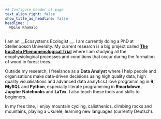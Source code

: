 ```yaml
---
## Configure header of page
text_align_right: false
show_title_as_headline: false
headline: |
  Mpilo Khumalo 
---
```


<!-- this is a subheadline -->
I am an __Ecosystems Ecologist __. I am currently doing a PhD at Stellenbosch University. My current research is a big project called __[The EucXylo Phenomenological Trial](https://blogs.sun.ac.za/eucxylo/2020/10/12/the-beginning-of-our-phenomenological-trial/)__ where I am studying all the ecophysiological processes and conditions that occur during the formation of wood in forest trees.  

Outside my research, I freelance as a __Data Analyst__ where I help people and organisations make data-driven decisions using high quality data, high quality visualisations and advanced data analytics.I love programming in __R__, __MySQL__ and __Python__, especially literate programming in __Rmarkdown__, __Jupyter Notebooks__ and __LaTex__. I also teach these tools and skills to beginners.

In my free time, I enjoy mountain cycling, calisthenics, climbing rocks and mountains, playing a Ukulele, learning new languages (currently Deutsch).
